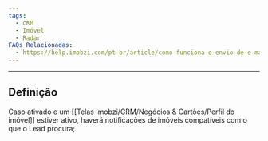 ```yaml
---
tags:
  - CRM
  - Imóvel
  - Radar
FAQs Relacionadas:
  - https://help.imobzi.com/pt-br/article/como-funciona-o-envio-de-e-mails-automaticos-no-radar-de-imoveis-yc5pas/
---
```

---
## Definição

Caso ativado e um [[Telas Imobzi/CRM/Negócios & Cartões/Perfil do imóvel]] estiver ativo, haverá notificações de imóveis compatíveis com o que o Lead procura;